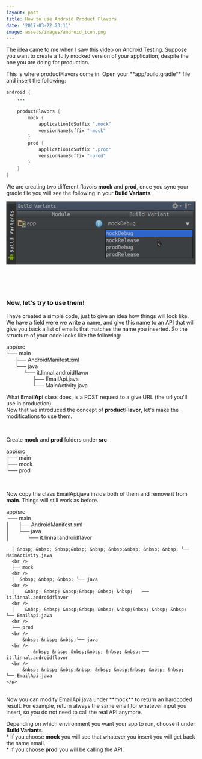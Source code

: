 ```yaml
---
layout: post
title: How to use Android Product Flavors
date: '2017-03-22 23:11'
image: assets/images/android_icon.png
---
```


<p> The idea came to me when I saw this
<a class="pink_link" href="https://www.youtube.com/watch?v=vdasFFfXKOY">video</a> on Android Testing.
Suppose you want to create a fully mocked version of your application, despite the one you are doing
for production.
</p>
<!--more-->
This is where productFlavors come in. Open your **app/build.gradle** file and insert the following:


~~~ java
android {
    ...

    productFlavors {
        mock {
            applicationIdSuffix ".mock"
            versionNameSuffix "-mock"
        }
        prod {
            applicationIdSuffix ".prod"
            versionNameSuffix "-prod"
        }
    }
}
~~~

We are creating two different flavors **mock** and **prod**, once you sync your gradle file
you will see the following in your **Build Variants**

![Build Variants](/assets/images/android/build_variable.png)

<br />
<br />
<br />

<h3 class="post-title"> Now, let's try to use them! </h3>

I have created a simple code, just to give an idea how things will look like.
We have a field were we write a name, and give this name to an API that will give you back a list of
emails that matches the name you inserted. So the structure of your code looks like the following:

<div class="statement">
    <p>
      app/src
      <br />
      └── main
      <br /> &nbsp; &nbsp; &nbsp;
          ├── AndroidManifest.xml
      <br /> &nbsp; &nbsp; &nbsp;
          └── java
      <br /> &nbsp; &nbsp; &nbsp; &nbsp; &nbsp; &nbsp;    
              └── it.linnal.androidflavor
      <br /> &nbsp; &nbsp; &nbsp; &nbsp; &nbsp; &nbsp; &nbsp; &nbsp; &nbsp;
                  ├── EmailApi.java
      <br /> &nbsp; &nbsp; &nbsp; &nbsp; &nbsp; &nbsp; &nbsp; &nbsp; &nbsp;
                  └── MainActivity.java
    </p>
  </div>
  <div class="flex-column">
    <p> What <strong>EmailApi</strong> class does, is a POST request to a give URL (the url you'll use in production).
    <br/>
    Now that we introduced the concept of <strong>productFlavor</strong>, let's make the modifications to use them.</p>
  </div>
  <br/>

  <p>Create <strong>mock</strong> and <strong>prod</strong> folders under <strong>src</strong> </p>  
  <div class="statement ">
    <p>
      app/src
      <br />
      ├── main
      <br />
      ├── mock
      <br />
      └── prod
    </p>
  </div>
  <br/>

  <p>Now copy the class EmailApi.java inside both of them and remove it from <strong>main</strong>. Things will still work as before. </p>
  <div class="statement">
    <p>
      app/src
      <br />
      └── main
      <br />
      │   &nbsp; &nbsp; &nbsp;├── AndroidManifest.xml
          <br />
      │   &nbsp; &nbsp; &nbsp;└── java
      <br/>
      │    &nbsp; &nbsp; &nbsp;&nbsp; &nbsp; &nbsp;   └── it.linnal.androidflavor
      <br />

      │ &nbsp; &nbsp; &nbsp;&nbsp; &nbsp; &nbsp;&nbsp; &nbsp; &nbsp; └── MainActivity.java
      <br />
      ├── mock
      <br />
      │  &nbsp; &nbsp; &nbsp; └── java
      <br />
      │    &nbsp; &nbsp; &nbsp;&nbsp; &nbsp; &nbsp;   └── it.linnal.androidflavor
      <br />
      │    &nbsp; &nbsp; &nbsp;&nbsp; &nbsp; &nbsp;&nbsp; &nbsp; &nbsp;       └── EmailApi.java
      <br />
      └── prod
      <br />
          &nbsp; &nbsp; &nbsp;└── java
      <br />
              &nbsp; &nbsp; &nbsp;&nbsp; &nbsp; &nbsp;└── it.linnal.androidflavor
      <br />
          &nbsp; &nbsp; &nbsp;&nbsp; &nbsp; &nbsp;&nbsp; &nbsp; &nbsp;        └── EmailApi.java
    </p>
  </div>

  <br/>
Now you can modify EmailApi.java under **mock** to return an hardcoded result. For example, return always
the same email for whatever input you insert, so you do not need to call the real API anymore.

<br/>
<div class="statement">
  <p>
  Depending on which environment you want your app to run, choose it under <strong>Build Variants</strong>.
  <br />
  * If you choose <strong>mock</strong> you will see that whatever you insert you will get back the same email.
  <br />
  * If you choose <strong>prod</strong> you will be calling the API.
  </p>
</div>
